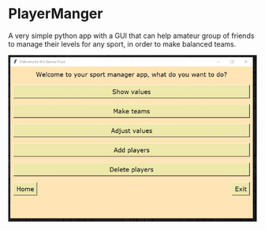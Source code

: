 # PlayerManger
A very simple python app with a GUI that can help amateur group of friends to manage their levels for any sport, in order to make balanced teams.

![](demopicture.JPG)
